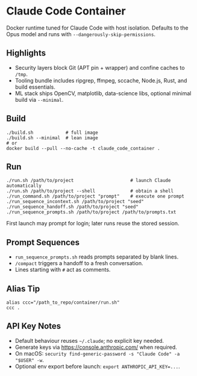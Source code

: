 # Claude Code Container

Docker runtime tuned for Claude Code with host isolation. Defaults to the Opus model and runs with `--dangerously-skip-permissions`.

## Highlights
- Security layers block Git (APT pin + wrapper) and confine caches to `/tmp`.
- Tooling bundle includes ripgrep, ffmpeg, sccache, Node.js, Rust, and build essentials.
- ML stack ships OpenCV, matplotlib, data-science libs, optional minimal build via `--minimal`.

## Build
```
./build.sh            # full image
./build.sh --minimal  # lean image
# or
docker build --pull --no-cache -t claude_code_container .
```

## Run
```
./run.sh /path/to/project                     # launch Claude automatically
./run.sh /path/to/project --shell             # obtain a shell
./run_command.sh /path/to/project "prompt"    # execute one prompt
./run_sequence_incontext.sh /path/to/project "seed"
./run_sequence_handoff.sh /path/to/project "seed"
./run_sequence_prompts.sh /path/to/project /path/to/prompts.txt
```
First launch may prompt for login; later runs reuse the stored session.

## Prompt Sequences
- `run_sequence_prompts.sh` reads prompts separated by blank lines.
- `/compact` triggers a handoff to a fresh conversation.
- Lines starting with `#` act as comments.

## Alias Tip
```
alias ccc="/path_to_repo/container/run.sh"
ccc .
```

## API Key Notes
- Default behaviour reuses `~/.claude`; no explicit key needed.
- Generate keys via https://console.anthropic.com/ when required.
- On macOS: `security find-generic-password -s "Claude Code" -a "$USER" -w`.
- Optional env export before launch: `export ANTHROPIC_API_KEY=...`.
